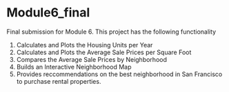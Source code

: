 # Module6_final
Final submission for Module 6. 
This project has the following functionality 
1. Calculates and Plots the Housing Units per Year
2. Calculates and Plots the Average Sale Prices per Square Foot
3. Compares the Average Sale Prices by Neighborhood
4. Builds an Interactive Neighborhood Map
5. Provides reccommendations on the best neighborhood in San Francisco to purchase rental properties. 
